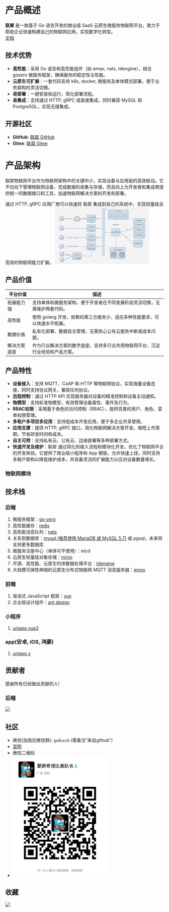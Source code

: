 
# 产品概述
**联犀** 是一款基于 Go 语言开发的商业级 SaaS 云原生微服务物联网平台，致力于帮助企业快速构建自己的物联网应用，实现数字化转型。  
[文档](http://doc.ithings.net.cn/)
## 技术优势
- **高性能**：采用 Go 语言和高性能组件（如 emqx, nats, tdengine），结合 gozero 微服务框架，确保服务的稳定性与性能。
- **云原生可扩展**：一套代码支持 k8s, docker, 微服务及单体模式部署，便于业务架构的灵活切换。
- **易部署**：一键安装和运行，简化部署流程。
- **易集成**：支持通过 HTTP, gRPC 或直接集成，同时兼容 MySQL 和 PostgreSQL，实现无缝集成。

## 开源社区
- **GitHub**: [联犀 GitHub](https://github.com/unitedrhino/things)
- **Gitee**: [联犀 Gitee](https://gitee.com/unitedrhino/things)

# 产品架构
联犀物联网平台作为物联网架构中的关键中介，实现设备与应用层的高效联动。它不仅向下管理物联网设备，完成数据的收集与存储，而且向上为开发者和集成商提供统一的数据接口和工具，加速物联网解决方案的开发和部署。

通过 HTTP, gRPC 应用厂商可以快速将 联犀 集成到自己的系统中，实现轻量级且高效的物联网能力扩展。
<img style="width:300px;" src="./doc/assets/部署架构图.png">

## 产品价值

| 平台价值   | 描述                                        |
|--------|-------------------------------------------|
| 拓展能力强  | 支持单体和微服务架构，便于开发者在不同发展阶段灵活切换，无需维护两套代码。     |
| 高性能    | 使用 golang 开发，依赖的第三方服务少，适应多种性能要求，可以快速水平拓展。 |
| 数据价值   | 私有化部署，数据自主管理，无需担心公有云服务中断或成本问题。            |
| 解决方案底座 | 作为行业解决方案的数字底座，支持多行业共用物联网平台，沉淀行业经验和产品方案。   |

## 产品特性

- **设备接入**：支持 MQTT、CoAP 和 HTTP 等物联网协议，实现海量设备连接，同时支持协议网关，兼容任何协议。
- **远程控制**：通过 HTTP API 实现服务器对设备的精准控制和设备主动通知。
- **物模型**：支持标准物模型，有效管理设备属性、事件及行为。
- **RBAC权限**：采用基于角色的访问控制（RBAC），提供完善的用户、角色、菜单权限管理。
- **多租户多项目多应用**：支持低成本开发应用，便于多企业共享使用。
- **应用支撑**：提供 HTTP, gRPC 接口，简化物联网解决方案开发，缩短上市周期，节省研发时间和成本。
- **自主可控**：支持私有云、公有云、边缘部署等多种部署方式。
- **快速开发及维护**：联犀 通过简化的接入流程和模块化开发，优化了物联网平台的开发体验。它提供了商业级小程序和 App 模板，允许快速上线，同时支持多租户架构以降低维护成本，并具备灵活的扩展能力以应对设备数量增长。

### 物联网模块

## 技术栈

### 后端
1. 微服务框架：[go-zero](https://go-zero.dev/)
2. 高性能缓存：[redis](https://redis.io/)
3. 高性能消息队列：[nats](https://docs.nats.io/)
4. 关系型数据库：[mysql (推荐使用 MariaDB 或 MySQL 5.7)](https://mariadb.com/) 或 pgsql，未来将支持更多数据库
5. 微服务注册中心（单体可不使用）：etcd
6. 云原生轻量级对象存储：[minio](https://min.io/)
7. 开源、高性能、云原生时序数据处理平台：[tdengine](https://www.taosdata.com/)
8. 大规模可弹性伸缩的云原生分布式物联网 MQTT 消息服务器：[emqx](https://docs.emqx.com/zh/emqx/latest/)

### 前端
1. 渐进式 JavaScript 框架：[vue](https://cn.vuejs.org/)
2. 企业级设计组件：[ant design](https://antdv.com/docs/vue/introduce-cn/)

### 小程序
1. [uniapp vue3](https://uniapp.dcloud.net.cn/)

### app(安卓, iOS, 鸿蒙)
1. [uniapp x](https://doc.dcloud.net.cn/uni-app-x/)
## 贡献者

感谢所有已经做出贡献的人!

### 后端

<a href="https://github.com/unitedrhino/things/graphs/contributors">
  <img src="https://contributors-img.web.app/image?repo=unitedrhino/things" />
</a>


## 社区

- 微信(加我拉微信群): `godLei6` (需备注“来自github”)
- [官网](http://doc.ithings.net.cn/)
- 微信二维码
- <img style="width: 300px;" src="./doc/assets/微信二维码.jpg">

## 收藏

<img src="https://starchart.cc/unitedrhino/things.svg">
